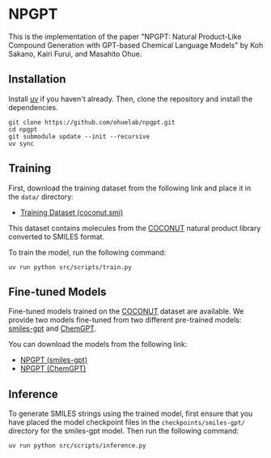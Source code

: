 # NPGPT

This is the implementation of the paper "NPGPT: Natural Product-Like Compound Generation with GPT-based Chemical Language Models" by Koh Sakano, Kairi Furui, and Masahito Ohue.

## Installation

Install [uv](https://docs.astral.sh/uv/getting-started/installation/) if you haven't already. Then, clone the repository and install the dependencies.

```shell
git clone https://github.com/ohuelab/npgpt.git
cd npgpt
git submodule update --init --recursive
uv sync
```

## Training

First, download the training dataset from the following link and place it in the `data/` directory:

- [Training Dataset (coconut.smi)](https://drive.google.com/file/d/1UUnBz_WdLnVvx40Fe4Sf-yAQ_1vTJc0x/view?usp=sharing)

This dataset contains molecules from the [COCONUT](https://coconut.naturalproducts.net/) natural product library converted to SMILES format.

To train the model, run the following command:

```shell
uv run python src/scripts/train.py
```

## Fine-tuned Models

Fine-tuned models trained on the [COCONUT](https://coconut.naturalproducts.net/) dataset are available. We provide two models fine-tuned from two different pre-trained models: [smiles-gpt](https://doi.org/10.33774/chemrxiv-2021-5fwjd) and [ChemGPT](https://doi.org/10.1038/s42256-023-00740-3).

You can download the models from the following link:

- [NPGPT (smiles-gpt)](https://drive.google.com/drive/folders/1olCPouDkaJ2OBdNaM-G7IU8T6fBpvPMy?usp=drive_link)
- [NPGPT (ChemGPT)](https://drive.google.com/drive/folders/1P7g4x62PDBWQn5GoIbIJBCBHPE84kIOu?usp=drive_link)


## Inference

To generate SMILES strings using the trained model, first ensure that you have placed the model checkpoint files in the `checkpoints/smiles-gpt/` directory for the smiles-gpt model. Then run the following command:

```shell
uv run python src/scripts/inference.py
```

